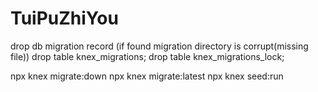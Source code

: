 # TuiPuZhiYou

drop db migration record (if found migration directory is corrupt(missing file))
drop table knex_migrations;
drop table knex_migrations_lock;

npx knex migrate:down
npx knex migrate:latest
npx knex seed:run